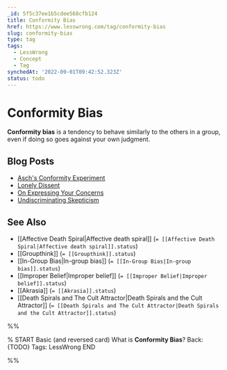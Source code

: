 ```yaml
---
_id: 5f5c37ee1b5cdee568cfb124
title: Conformity Bias
href: https://www.lesswrong.com/tag/conformity-bias
slug: conformity-bias
type: tag
tags:
  - LessWrong
  - Concept
  - Tag
synchedAt: '2022-09-01T09:42:52.323Z'
status: todo
---
```


# Conformity Bias

**Conformity bias** is a tendency to behave similarly to the others in a group, even if doing so goes against your own judgment.

## Blog Posts

- [Asch's Conformity Experiment](http://lesswrong.com/lw/m9/aschs_conformity_experiment/)
- [Lonely Dissent](http://lesswrong.com/lw/mb/lonely_dissent/)
- [On Expressing Your Concerns](http://lesswrong.com/lw/ma/on_expressing_your_concerns/)
- [Undiscriminating Skepticism](http://lesswrong.com/lw/1ww/undiscriminating_skepticism/)

## See Also

- [[Affective Death Spiral|Affective death spiral]] (`= [[Affective Death Spiral|Affective death spiral]].status`)
- [[Groupthink]] (`= [[Groupthink]].status`)
- [[In-Group Bias|In-group bias]] (`= [[In-Group Bias|In-group bias]].status`)
- [[Improper Belief|Improper belief]] (`= [[Improper Belief|Improper belief]].status`)
- [[Akrasia]] (`= [[Akrasia]].status`)
- [[Death Spirals and The Cult Attractor|Death Spirals and the Cult Attractor]] (`= [[Death Spirals and The Cult Attractor|Death Spirals and the Cult Attractor]].status`)


%%

% START
Basic (and reversed card)
What is **Conformity Bias**?
Back: {TODO}
Tags: LessWrong
END

%%
	
